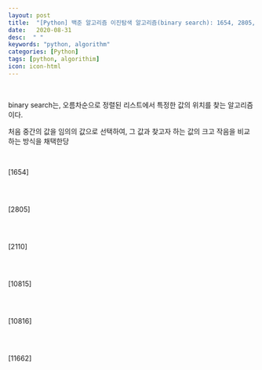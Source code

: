 ```yaml
---
layout: post
title:  "[Python] 백준 알고리즘 이진탐색 알고리즘(binary search): 1654, 2805, 2110, 10815, 10816, 11662 "
date:   2020-08-31
desc:  " "
keywords: "python, algorithm"
categories: [Python]
tags: [python, algorithim]
icon: icon-html
---
```





<br>



binary search는, 오름차순으로 정렬된 리스트에서 특정한 값의 위치를 찾는 알고리즘이다. 

처음 중간의 값을 임의의 값으로 선택하여, 그 값과 찾고자 하는 값의 크고 작음을 비교하는 방식을 채택한당



<br>

[1654]


```python
```


<br>

[2805]


```python
```



<br>


[2110]



```python
```



<br>

[10815]


```python
```


<br>

[10816]


```python
```



<br>


[11662]



```python
```
